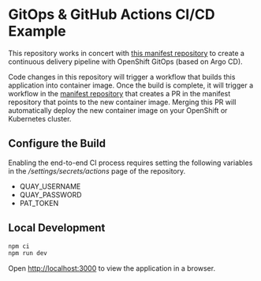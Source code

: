 # GitOps & GitHub Actions CI/CD Example

This repository works in concert with [this manifest repository](https://github.com/evanshortiss/gitops-gh-actions-manifests)
to create a continuous delivery pipeline with OpenShift GitOps (based on Argo CD).

Code changes in this repository will trigger a workflow that builds this
application into container image. Once the build is complete, it will trigger
a workflow in the [manifest repository](https://github.com/evanshortiss/gitops-gh-actions-manifests)
that creates a PR in the manifest repository that points to the new container
image. Merging this PR will automatically deploy the new container image on
your OpenShift or Kubernetes cluster.

## Configure the Build

Enabling the end-to-end CI process requires setting the following variables in
the */settings/secrets/actions* page of the repository.

* QUAY_USERNAME
* QUAY_PASSWORD
* PAT_TOKEN

## Local Development

```bash
npm ci
npm run dev
```

Open [http://localhost:3000](http://localhost:3000) to view the application in a browser.